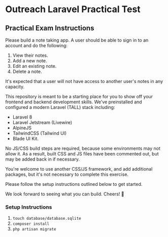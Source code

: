 # Outreach Laravel Practical Test

## Practical Exam Instructions
Please build a note taking app. A user should be able to sign in to an account and do the following:
1) View their notes.
2) Add a new note.
3) Edit an existing note.
4) Delete a note.

It's expected that a user will not have access to another user's notes in any capacity.

This repository is meant to be a starting place for you to show off your frontend and backend development skills. We've preinstalled and configured a modern Laravel (TALL) stack including:
- Laravel 8
- Laravel Jetstream (Livewire)
- AlpineJS
- TailwindCSS (Tailwind UI)
- Blade UI Kit.

No JS/CSS build steps are required, because some environments may not allow it. As a result, built CSS and JS files have been commented out, but may be added back in if necessary.

You're welcome to use another CSS/JS framework, and add additional packages, but it's not necessary to complete this exercise.

Please follow the setup instructions outlined below to get started.

We look forward to seeing what you can build. Cheers! 🎉

### Setup Instructions
1) `touch database/database.sqlite`
2) `composer install`
3) `php artisan migrate`


